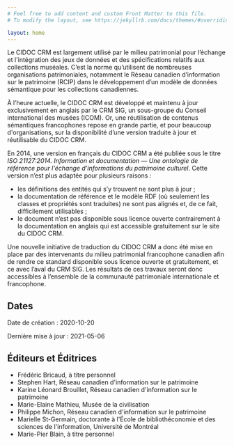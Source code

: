 ```yaml
---
# Feel free to add content and custom Front Matter to this file.
# To modify the layout, see https://jekyllrb.com/docs/themes/#overriding-theme-defaults

layout: home
---
```


Le CIDOC CRM est largement utilisé par le milieu patrimonial pour l’échange et l'intégration des jeux de données et des spécifications relatifs aux collections muséales. C’est la norme qu’utilisent de nombreuses organisations patrimoniales, notamment le Réseau canadien d’information sur le patrimoine (RCIP) dans le développement d’un modèle de données sémantique pour les collections canadiennes. 

À l’heure actuelle, le CIDOC CRM est développé et maintenu à jour exclusivement en anglais par le CRM SIG, un sous-groupe du Conseil international des musées (ICOM). Or, une réutilisation de contenus sémantiques francophones repose en grande partie, et pour beaucoup d'organisations, sur la disponibilité d’une version traduite à jour et réutilisable du CIDOC CRM.

En 2014, une version en français du CIDOC CRM a été publiée sous le titre *ISO 21127:2014. Information et documentation — Une ontologie de référence pour l'échange d'informations du patrimoine culturel*. Cette version n’est plus adaptée pour plusieurs raisons : 

* les définitions des entités qui s’y trouvent ne sont plus à jour ; 
* la documentation de référence et le modèle RDF (où seulement les classes et propriétés sont traduites) ne sont pas alignés et, de ce fait, difficilement utilisables ;	
* le document n’est pas disponible sous licence ouverte contrairement à la documentation en anglais qui est accessible gratuitement sur le site du CIDOC CRM.

Une nouvelle initiative de traduction du CIDOC CRM a donc été mise en place par des intervenants du milieu patrimonial francophone canadien afin de rendre ce standard disponible sous licence ouverte et gratuitement, et ce avec l’aval du CRM SIG. Les résultats de ces travaux seront donc accessibles à l’ensemble de la communauté patrimoniale internationale et francophone. 

## Dates

Date de création : 2020-10-20

Dernière mise à jour : 2021-05-06

## Éditeurs et Éditrices 

* Frédéric Bricaud, à titre personnel
* Stephen Hart, Réseau canadien d'information sur le patrimoine
* Karine Léonard Brouillet, Réseau canadien d'information sur le patrimoine
* Marie-Elaine Mathieu, Musée de la civilisation
* Philippe Michon, Réseau canadien d'information sur le patrimoine
* Marielle St-Germain, doctorante à l'École de bibliothéconomie et des sciences de l'information, Université de Montréal
* Marie-Pier Blain, à titre personnel
